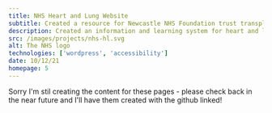 ```yaml
---
title: NHS Heart and Lung Website
subtitle: Created a resource for Newcastle NHS Foundation trust transplant patients
description: Created an information and learning system for heart and lung patients, hopefully easing the process of understanding changes they'll need to make after the operation. The site had to be universally useable making accessibility and intuitiveness essential.
src: /images/projects/nhs-hl.svg
alt: The NHS logo
technologies: ['wordpress', 'accessibility']
date: 10/12/21
homepage: 5
---
```


Sorry I'm stil creating the content for these pages - please check back in the near future and I'll have them created with the github linked!
